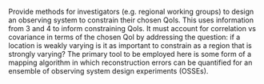 Provide methods for investigators (e.g. regional working groups) to design an
observing system to constrain their chosen QoIs. This uses information from 3 
and 4 to inform constraining QoIs. It must account for correlation vs covariance 
in terms of the chosen QoI by addressing the question: if a location is weakly
varying is it as important to constrain as a region that is strongly varying?
The primary tool to be employed here is some form of a mapping algorithm in which
reconstruction errors can be quantified for an ensemble of observing system design 
experiments (OSSEs).
